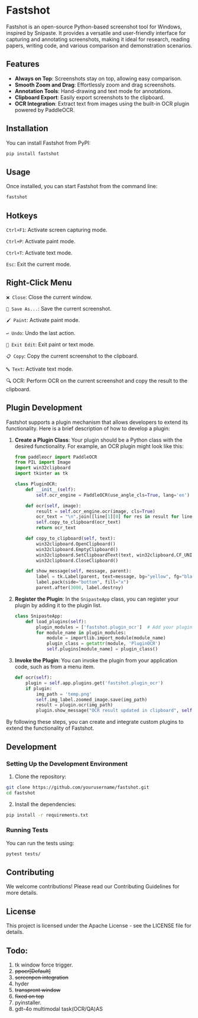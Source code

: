 # Fastshot

Fastshot is an open-source Python-based screenshot tool for Windows, inspired by Snipaste. It provides a versatile and user-friendly interface for capturing and annotating screenshots, making it ideal for research, reading papers, writing code, and various comparison and demonstration scenarios.

## Features

- **Always on Top**: Screenshots stay on top, allowing easy comparison.
- **Smooth Zoom and Drag**: Effortlessly zoom and drag screenshots.
- **Annotation Tools**: Hand-drawing and text mode for annotations.
- **Clipboard Export**: Easily export screenshots to the clipboard.
- **OCR Integration**: Extract text from images using the built-in OCR plugin powered by PaddleOCR.

## Installation

You can install Fastshot from PyPI:

```sh
pip install fastshot
```


## Usage
Once installed, you can start Fastshot from the command line:

```sh
fastshot
```

## Hotkeys
`Ctrl+F1`: Activate screen capturing mode.

`Ctrl+P`: Activate paint mode.

`Ctrl+T`: Activate text mode.

`Esc`: Exit the current mode.

## Right-Click Menu

`❌ Close`: Close the current window.

`💾 Save As...`: Save the current screenshot.

`🖌️ Paint`: Activate paint mode.

`↩️ Undo`: Undo the last action.

`🚪 Exit Edit`: Exit paint or text mode.

`📋 Copy`: Copy the current screenshot to the clipboard.

`🔤 Text`: Activate text mode.

🔍 OCR: Perform OCR on the current screenshot and copy the result to the clipboard.


## Plugin Development

Fastshot supports a plugin mechanism that allows developers to extend its functionality. Here is a brief description of how to develop a plugin:


1. **Create a Plugin Class**: Your plugin should be a Python class with the desired functionality. For example, an OCR plugin might look like this:

    ```python
    from paddleocr import PaddleOCR
    from PIL import Image
    import win32clipboard
    import tkinter as tk

    class PluginOCR:
        def __init__(self):
            self.ocr_engine = PaddleOCR(use_angle_cls=True, lang='en')

        def ocr(self, image):
            result = self.ocr_engine.ocr(image, cls=True)
            ocr_text = "\n".join([line[1][0] for res in result for line in res])
            self.copy_to_clipboard(ocr_text)
            return ocr_text

        def copy_to_clipboard(self, text):
            win32clipboard.OpenClipboard()
            win32clipboard.EmptyClipboard()
            win32clipboard.SetClipboardText(text, win32clipboard.CF_UNICODETEXT)
            win32clipboard.CloseClipboard()

        def show_message(self, message, parent):
            label = tk.Label(parent, text=message, bg="yellow", fg="black", font=("Helvetica", 10))
            label.pack(side="bottom", fill="x")
            parent.after(3000, label.destroy)
    ```

2. **Register the Plugin**: In the `SnipasteApp` class, you can register your plugin by adding it to the plugin list.

    ```python
    class SnipasteApp:
        def load_plugins(self):
            plugin_modules = ['fastshot.plugin_ocr']  # Add your plugin module here
            for module_name in plugin_modules:
                module = importlib.import_module(module_name)
                plugin_class = getattr(module, 'PluginOCR')
                self.plugins[module_name] = plugin_class()
    ```

3. **Invoke the Plugin**: You can invoke the plugin from your application code, such as from a menu item.

    ```python
    def ocr(self):
        plugin = self.app.plugins.get('fastshot.plugin_ocr')
        if plugin:
            img_path = 'temp.png'
            self.img_label.zoomed_image.save(img_path)
            result = plugin.ocr(img_path)
            plugin.show_message("OCR result updated in clipboard", self.img_window)
    ```

By following these steps, you can create and integrate custom plugins to extend the functionality of Fastshot.

## Development

### Setting Up the Development Environment

1. Clone the repository:

```sh
git clone https://github.com/yourusername/fastshot.git
cd fastshot
```

2. Install the dependencies:

```sh
pip install -r requirements.txt
```

### Running Tests

You can run the tests using:

```sh
pytest tests/
```

## Contributing
We welcome contributions! Please read our Contributing Guidelines for more details.

## License
This project is licensed under the Apache License - see the LICENSE file for details.

## Todo:
1. tk window force trigger. 
2. ~~ppocr[Default]~~
3. ~~screenpen integration~~
4. hyder
5. ~~transprent window~~
6. ~~fixed on top~~
7. pyinstaller.
8. gdt-4o multimodal task(OCR/QA)AS



